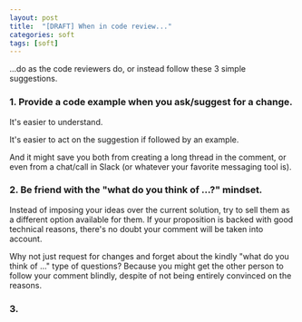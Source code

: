 ```yaml
---
layout: post
title:  "[DRAFT] When in code review..."
categories: soft
tags: [soft]
---
```


...do as the code reviewers do, or instead follow these 3 simple suggestions.
<!--more-->

### 1. Provide a code example when you ask/suggest for a change.

It's easier to understand.

It's easier to act on the suggestion if followed by an example.

And it might save you both from creating a long thread in the comment, or even from a chat/call in Slack (or whatever your favorite messaging tool is).

### 2. Be friend with the "what do you think of ...?" mindset.

Instead of imposing your ideas over the current solution, try to sell them as a different option available for them.
If your proposition is backed with good technical reasons, there's no doubt your comment will be taken into account.

Why not just request for changes and forget about the kindly "what do you think of ..." type of questions?
Because you might get the other person to follow your comment blindly, despite of not being entirely convinced on the reasons.

### 3.

